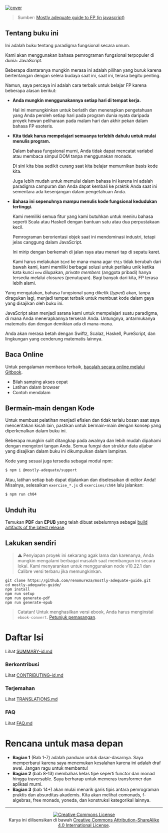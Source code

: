[![cover](images/cover.png)](SUMMARY.md)

> Sumber: [Mostly adequate guide to FP (in javascript)](https://github.com/MostlyAdequate/mostly-adequate-guide)

## Tentang buku ini

Ini adalah buku tentang paradigma fungsional secara umum.

Kami akan menggunakan bahasa pemrograman fungsional terpopuler di dunia: JavaScript.

Beberapa diantaranya mungkin merasa ini adalah pilihan yang buruk karena bertentangan dengan selera budaya saat ini, saat ini, terasa begitu penting.

Namun, saya percaya ini adalah cara terbaik untuk belajar FP karena beberapa alasan berikut:

- **Anda mungkin menggunakannya setiap hari di tempat kerja.**

  Hal ini memungkinkan untuk berlatih dan menerapkan pengetahuan yang Anda peroleh setiap hari pada program dunia nyata daripada proyek hewan peliharaan pada malam hari dan akhir pekan dalam bahasa FP esoteris.

- **Kita tidak harus mempelajari semuanya terlebih dahulu untuk mulai menulis program.**

  Dalam bahasa fungsional murni, Anda tidak dapat mencatat variabel atau membaca simpul DOM tanpa menggunakan monads.

  Di sini kita bisa sedikit curang saat kita belajar memurnikan basis kode kita.

  Juga lebih mudah untuk memulai dalam bahasa ini karena ini adalah paradigma campuran dan Anda dapat kembali ke praktik Anda saat ini sementara ada kesenjangan dalam pengetahuan Anda.

- **Bahasa ini sepenuhnya mampu menulis kode fungsional kedudukan tertinggi.**

  Kami memiliki semua fitur yang kami butuhkan untuk meniru bahasa seperti Scala atau Haskell dengan bantuan satu atau dua perpustakaan kecil.

  Pemrograman berorientasi objek saat ini mendominasi industri, tetapi jelas canggung dalam JavaScript.

  Ini mirip dengan berkemah di jalan raya atau menari tap di sepatu karet.

  Kami harus melakukan `bind` ke mana-mana agar `this` tidak berubah dari bawah kami, kami memiliki berbagai solusi untuk perilaku unik ketika kata kunci `new` dilupakan, _private members_ (anggota pribadi) hanya tersedia melalui _closures_ (penutupan). Bagi banyak dari kita, FP terasa lebih alami.

Yang mengatakan, bahasa fungsional yang diketik (_typed_) akan, tanpa diragukan lagi, menjadi tempat terbaik untuk membuat kode dalam gaya yang disajikan oleh buku ini.

JavaScript akan menjadi sarana kami untuk mempelajari suatu paradigma, di mana Anda menerapkannya terserah Anda. Untungnya, antarmukanya matematis dan dengan demikian ada di mana-mana.

Anda akan merasa betah dengan Swiftz, Scalaz, Haskell, PureScript, dan lingkungan yang cenderung matematis lainnya.

## Baca Online

Untuk pengalaman membaca terbaik, [bacalah secara online melalui Gitbook](https://renomureza.gitbook.io/belajar-functional-programming-javascript/).

- Bilah samping akses cepat
- Latihan dalam browser
- Contoh mendalam

## Bermain-main dengan Kode

Untuk membuat pelatihan menjadi efisien dan tidak terlalu bosan saat saya menceritakan kisah lain, pastikan untuk bermain-main dengan konsep yang diperkenalkan dalam buku ini.

Beberapa mungkin sulit ditangkap pada awalnya dan lebih mudah dipahami dengan mengotori tangan Anda. Semua fungsi dan struktur data aljabar yang disajikan dalam buku ini dikumpulkan dalam lampiran.

Kode yang sesuai juga tersedia sebagai modul npm:

```bash
$ npm i @mostly-adequate/support
```

Atau, latihan setiap bab dapat dijalankan dan diselesaikan di editor Anda! Misalnya, selesaikan `exercise_*.js` di `exercises/ch04` lalu jalankan:

```bash
$ npm run ch04
```

## Unduh itu

Temukan **PDF** dan **EPUB** yang telah dibuat sebelumnya sebagai [build artifacts of the latest release](https://github.com/renomureza/mostly-adequate-guide/releases).

## Lakukan sendiri

> ⚠️ ️Penyiapan proyek ini sekarang agak lama dan karenanya, Anda mungkin mengalami berbagai masalah saat membangun ini secara lokal. Kami menyarankan untuk menggunakan node v10.22.1 dan Calibre versi terbaru jika memungkinkan.

```
git clone https://github.com/renomureza/mostly-adequate-guide.git
cd mostly-adequate-guide/
npm install
npm run setup
npm run generate-pdf
npm run generate-epub
```

> Catatan! Untuk menghasilkan versi ebook, Anda harus menginstal `ebook-convert`. [Petunjuk pemasangan](https://gitbookio.gitbooks.io/documentation/content/build/ebookconvert.html).

# Daftar Isi

Lihat [SUMMARY-id.md](SUMMARY-id.md)

### Berkontribusi

Lihat [CONTRIBUTING-id.md](CONTRIBUTING-id.md)

### Terjemahan

Lihat [TRANSLATIONS.md](TRANSLATIONS.md)

### FAQ

Lihat [FAQ.md](FAQ.md)

# Rencana untuk masa depan

- **Bagian 1** (Bab 1-7) adalah panduan untuk dasar-dasarnya. Saya memperbarui karena saya menemukan kesalahan karena ini adalah draf awal. Jangan ragu untuk membantu!
- **Bagian 2** (bab 8-13) membahas kelas tipe seperti functor dan monad hingga traversable. Saya berharap untuk memeras transformer dan aplikasi murni.
- **Bagian 3** (bab 14+) akan mulai menarik garis tipis antara pemrograman praktis dan absurditas akademis. Kita akan melihat comonads, f-algebras, free monads, yoneda, dan konstruksi kategorikal lainnya.

---

<p align="center">
  <a rel="license" href="http://creativecommons.org/licenses/by-sa/4.0/">
    <img alt="Creative Commons License" style="border-width:0" src="https://i.creativecommons.org/l/by-sa/4.0/88x31.png" />
  </a>
  <br />
  Karya ini dilisensikan di bawah <a rel="license" href="http://creativecommons.org/licenses/by-sa/4.0/">Creative Commons Attribution-ShareAlike 4.0 International License</a>.
</p>
